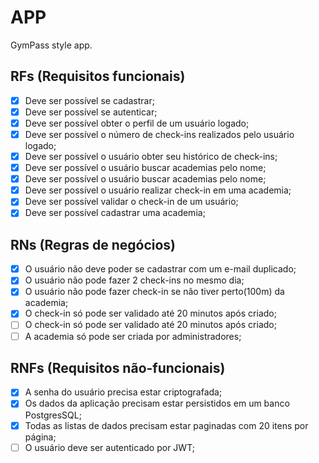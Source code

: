 # APP

GymPass style app.

## RFs (Requisitos funcionais)

 - [x] Deve ser possível se cadastrar;
 - [x] Deve ser possível se autenticar;
 - [x] Deve ser possível obter o perfil de um usuário logado;
 - [x] Deve ser possível o número de check-ins realizados pelo usuário logado;
 - [x] Deve ser possível o usuário obter seu histórico de check-ins;
 - [x] Deve ser possível o usuário buscar academias pelo nome;
 - [x] Deve ser possível o usuário buscar academias pelo nome;
 - [x] Deve ser possível o usuário realizar check-in em uma academia;
 - [x] Deve ser possível validar o check-in de um usuário;
 - [x] Deve ser possível cadastrar uma academia;

## RNs (Regras de negócios)

- [x] O usuário não deve poder se cadastrar com um e-mail duplicado;
- [x] O usuário não pode fazer 2 check-ins no mesmo dia;
- [x] O usuário não pode fazer check-in se não tiver perto(100m) da academia;
- [x] O check-in só pode ser validado até 20 minutos após criado;
- [ ] O check-in só pode ser validado até 20 minutos após criado;
- [ ] A academia só pode ser criada por administradores;

## RNFs (Requisitos não-funcionais)

- [x] A senha do usuário precisa estar criptografada;
- [x] Os dados da aplicação precisam estar persistidos em um banco PostgresSQL;
- [x] Todas as listas de dados precisam estar paginadas com 20 itens por página;
- [ ] O usuário deve ser autenticado por JWT;
